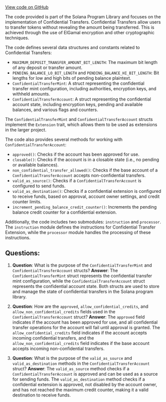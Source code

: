 [View code on GitHub](https://github.com/solana-labs/solana-program-library/token/program-2022/src/extension/confidential_transfer/mod.rs)

The code provided is part of the Solana Program Library and focuses on the implementation of Confidential Transfers. Confidential Transfers allow users to transfer tokens without revealing the amount being transferred. This is achieved through the use of ElGamal encryption and other cryptographic techniques.

The code defines several data structures and constants related to Confidential Transfers:

- `MAXIMUM_DEPOSIT_TRANSFER_AMOUNT_BIT_LENGTH`: The maximum bit length of any deposit or transfer amount.
- `PENDING_BALANCE_LO_BIT_LENGTH` and `PENDING_BALANCE_HI_BIT_LENGTH`: Bit lengths for low and high bits of pending balance plaintext.
- `ConfidentialTransferMint`: A struct representing the confidential transfer mint configuration, including authorities, encryption keys, and withheld amounts.
- `ConfidentialTransferAccount`: A struct representing the confidential account state, including encryption keys, pending and available balances, and various flags and counters.

The `ConfidentialTransferMint` and `ConfidentialTransferAccount` structs implement the `Extension` trait, which allows them to be used as extensions in the larger project.

The code also provides several methods for working with `ConfidentialTransferAccount`:

- `approved()`: Checks if the account has been approved for use.
- `closable()`: Checks if the account is in a closable state (i.e., no pending or available balances).
- `non_confidential_transfer_allowed()`: Checks if the base account of a `ConfidentialTransferAccount` accepts non-confidential transfers.
- `valid_as_source()`: Checks if a `ConfidentialTransferAccount` is configured to send funds.
- `valid_as_destination()`: Checks if a confidential extension is configured to receive funds, based on approval, account owner settings, and credit counter limits.
- `increment_pending_balance_credit_counter()`: Increments the pending balance credit counter for a confidential extension.

Additionally, the code includes two submodules: `instruction` and `processor`. The `instruction` module defines the instructions for Confidential Transfer Extension, while the `processor` module handles the processing of these instructions.
## Questions: 
 1. **Question**: What is the purpose of the `ConfidentialTransferMint` and `ConfidentialTransferAccount` structs?
   **Answer**: The `ConfidentialTransferMint` struct represents the confidential transfer mint configuration, while the `ConfidentialTransferAccount` struct represents the confidential account state. Both structs are used to store and manage the state of confidential transfers in the Solana program library.

2. **Question**: How are the `approved`, `allow_confidential_credits`, and `allow_non_confidential_credits` fields used in the `ConfidentialTransferAccount` struct?
   **Answer**: The `approved` field indicates if the account has been approved for use, and all confidential transfer operations for the account will fail until approval is granted. The `allow_confidential_credits` field indicates if the account accepts incoming confidential transfers, and the `allow_non_confidential_credits` field indicates if the base account accepts incoming non-confidential transfers.

3. **Question**: What is the purpose of the `valid_as_source` and `valid_as_destination` methods in the `ConfidentialTransferAccount` struct?
   **Answer**: The `valid_as_source` method checks if a `ConfidentialTransferAccount` is approved and can be used as a source for sending funds. The `valid_as_destination` method checks if a confidential extension is approved, not disabled by the account owner, and has not reached the maximum credit counter, making it a valid destination to receive funds.
